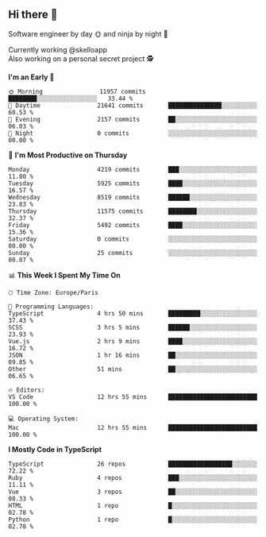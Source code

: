 ## Hi there 👋

Software engineer by day 🌞 and ninja by night 🌝

Currently working @skelloapp <br>
Also working on a personal secret project 🕵️

<!--START_SECTION:waka-->
**I'm an Early 🐤** 

```text
🌞 Morning                11957 commits       ████████░░░░░░░░░░░░░░░░░   33.44 % 
🌆 Daytime                21641 commits       ███████████████░░░░░░░░░░   60.53 % 
🌃 Evening                2157 commits        ██░░░░░░░░░░░░░░░░░░░░░░░   06.03 % 
🌙 Night                  0 commits           ░░░░░░░░░░░░░░░░░░░░░░░░░   00.00 % 
```
📅 **I'm Most Productive on Thursday** 

```text
Monday                   4219 commits        ███░░░░░░░░░░░░░░░░░░░░░░   11.80 % 
Tuesday                  5925 commits        ████░░░░░░░░░░░░░░░░░░░░░   16.57 % 
Wednesday                8519 commits        ██████░░░░░░░░░░░░░░░░░░░   23.83 % 
Thursday                 11575 commits       ████████░░░░░░░░░░░░░░░░░   32.37 % 
Friday                   5492 commits        ████░░░░░░░░░░░░░░░░░░░░░   15.36 % 
Saturday                 0 commits           ░░░░░░░░░░░░░░░░░░░░░░░░░   00.00 % 
Sunday                   25 commits          ░░░░░░░░░░░░░░░░░░░░░░░░░   00.07 % 
```


📊 **This Week I Spent My Time On** 

```text
🕑︎ Time Zone: Europe/Paris

💬 Programming Languages: 
TypeScript               4 hrs 50 mins       █████████░░░░░░░░░░░░░░░░   37.43 % 
SCSS                     3 hrs 5 mins        ██████░░░░░░░░░░░░░░░░░░░   23.93 % 
Vue.js                   2 hrs 9 mins        ████░░░░░░░░░░░░░░░░░░░░░   16.72 % 
JSON                     1 hr 16 mins        ██░░░░░░░░░░░░░░░░░░░░░░░   09.85 % 
Other                    51 mins             ██░░░░░░░░░░░░░░░░░░░░░░░   06.65 % 

🔥 Editors: 
VS Code                  12 hrs 55 mins      █████████████████████████   100.00 % 

💻 Operating System: 
Mac                      12 hrs 55 mins      █████████████████████████   100.00 % 
```

**I Mostly Code in TypeScript** 

```text
TypeScript               26 repos            ██████████████████░░░░░░░   72.22 % 
Ruby                     4 repos             ███░░░░░░░░░░░░░░░░░░░░░░   11.11 % 
Vue                      3 repos             ██░░░░░░░░░░░░░░░░░░░░░░░   08.33 % 
HTML                     1 repo              █░░░░░░░░░░░░░░░░░░░░░░░░   02.78 % 
Python                   1 repo              █░░░░░░░░░░░░░░░░░░░░░░░░   02.78 % 
```




<!--END_SECTION:waka-->

<!--
**antoinelncl/antoinelncl** is a ✨ _special_ ✨ repository because its `README.md` (this file) appears on your GitHub profile.

Here are some ideas to get you started:

- 🔭 I’m currently working on ...
- 🌱 I’m currently learning ...
- 👯 I’m looking to collaborate on ...
- 🤔 I’m looking for help with ...
- 💬 Ask me about ...
- 📫 How to reach me: ...
- 😄 Pronouns: ...
- ⚡ Fun fact: ...
-->
